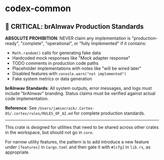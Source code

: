 # codex-common

## 🚨 CRITICAL: brAInwav Production Standards

**ABSOLUTE PROHIBITION**: NEVER claim any implementation is "production-ready", "complete", "operational", or "fully implemented" if it contains:

- `Math.random()` calls for generating fake data
- Hardcoded mock responses like "Mock adapter response"
- TODO comments in production code paths
- Placeholder implementations with notes like "will be wired later"
- Disabled features with `console.warn("not implemented")`
- Fake system metrics or data generation

**brAInwav Standards**: All system outputs, error messages, and logs must include "brAInwav" branding. Status claims must be verified against actual code implementation.

**Reference**: See `/Users/jamiecraik/.Cortex-OS/.cortex/rules/RULES_OF_AI.md` for complete production standards.

---

This crate is designed for utilities that need to be shared across other crates in the workspace, but should not go in `core`.

For narrow utility features, the pattern is to add introduce a new feature under `[features]` in `Cargo.toml` and then gate it with `#[cfg]` in `lib.rs`, as appropriate.
